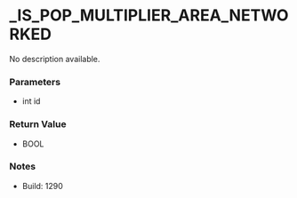 # _IS_POP_MULTIPLIER_AREA_NETWORKED

No description available.

### Parameters
* int id

### Return Value
* BOOL

### Notes
* Build: 1290

